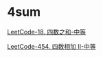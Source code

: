 # 4sum

[LeetCode-18. 四数之和-中等](https://leetcode.cn/problems/4sum/)

[LeetCode-454. 四数相加 II-中等](https://leetcode.cn/problems/4sum-ii/)

